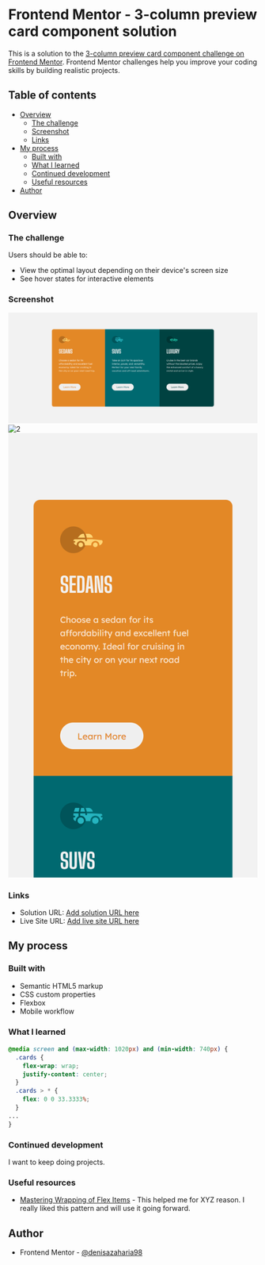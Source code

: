# Frontend Mentor - 3-column preview card component solution

This is a solution to the [3-column preview card component challenge on Frontend Mentor](https://www.frontendmentor.io/challenges/3column-preview-card-component-pH92eAR2-). Frontend Mentor challenges help you improve your coding skills by building realistic projects. 

## Table of contents

- [Overview](#overview)
  - [The challenge](#the-challenge)
  - [Screenshot](#screenshot)
  - [Links](#links)
- [My process](#my-process)
  - [Built with](#built-with)
  - [What I learned](#what-i-learned)
  - [Continued development](#continued-development)
  - [Useful resources](#useful-resources)
- [Author](#author)

## Overview

### The challenge

Users should be able to:

- View the optimal layout depending on their device's screen size
- See hover states for interactive elements

### Screenshot

![1](./my_design/desktop-design.png)
![2](./my_design/hover-state.png)
![3](./my_design/mobile-design.png)

### Links

- Solution URL: [Add solution URL here](https://your-solution-url.com)
- Live Site URL: [Add live site URL here](https://your-live-site-url.com)

## My process

### Built with

- Semantic HTML5 markup
- CSS custom properties
- Flexbox
- Mobile workflow

### What I learned

```css
@media screen and (max-width: 1020px) and (min-width: 740px) {
  .cards {
    flex-wrap: wrap;
    justify-content: center;
  }
  .cards > * {
    flex: 0 0 33.3333%;
  }
...
}
```

### Continued development

I want to keep doing projects.

### Useful resources

- [Mastering Wrapping of Flex Items](https://developer.mozilla.org/en-US/docs/Web/CSS/CSS_Flexible_Box_Layout/Mastering_Wrapping_of_Flex_Items) - This helped me for XYZ reason. I really liked this pattern and will use it going forward.

## Author

- Frontend Mentor - [@denisazaharia98](https://www.frontendmentor.io/profile/denisazaharia98)
